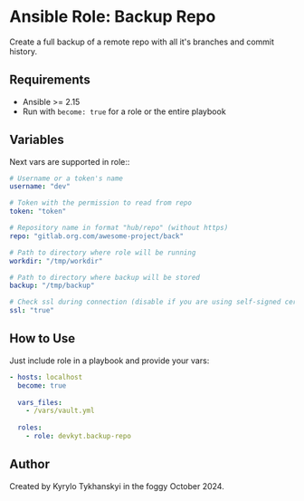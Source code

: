 
# Ansible Role: Backup Repo
Create a full backup of a remote repo with all it's branches and commit history.

## Requirements
 - Ansible >= 2.15
 - Run with ```become: true``` for a role or the entire playbook

## Variables
Next vars are supported in role::
```yaml
# Username or a token's name
username: "dev"

# Token with the permission to read from repo
token: "token"

# Repository name in format "hub/repo" (without https)
repo: "gitlab.org.com/awesome-project/back"

# Path to directory where role will be running
workdir: "/tmp/workdir"

# Path to directory where backup will be stored
backup: "/tmp/backup"

# Check ssl during connection (disable if you are using self-signed cert on a server)
ssl: "true"
```


## How to Use
Just include role in a playbook and provide your vars:
```yaml
- hosts: localhost
  become: true
  
  vars_files:
    - /vars/vault.yml
  
  roles:
    - role: devkyt.backup-repo
```

## Author
Created by Kyrylo Tykhanskyi in the foggy October 2024. 